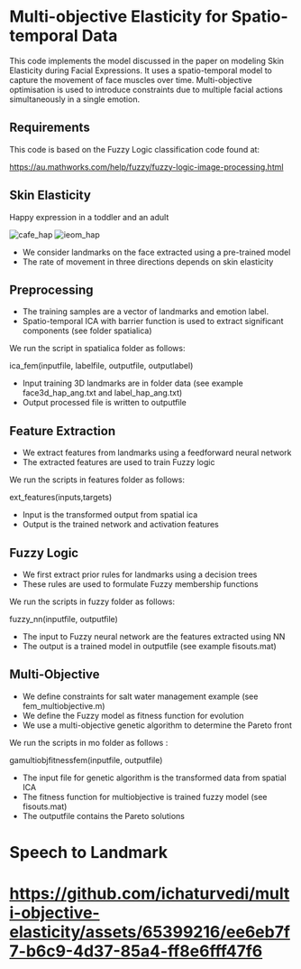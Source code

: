 Multi-objective Elasticity for Spatio-temporal Data
===
This code implements the model discussed in the paper on modeling Skin Elasticity during Facial Expressions. It uses a spatio-temporal model to capture the movement of face muscles over time. Multi-objective optimisation is used to introduce constraints due to multiple facial actions simultaneously in a single emotion. 

Requirements
---
This code is based on the Fuzzy Logic classification code found at:

https://au.mathworks.com/help/fuzzy/fuzzy-logic-image-processing.html

Skin Elasticity
---

Happy expression in a toddler and an adult

![cafe_hap](https://github.com/ichaturvedi/multi-objective-elasticity/assets/65399216/a9c6cbc7-c744-48e4-8e4c-3eab0bb62575)
![ieom_hap](https://github.com/ichaturvedi/multi-objective-elasticity/assets/65399216/1d23af8d-3b3a-43ba-b606-3912cb0510d8)


- We consider landmarks on the face extracted using a pre-trained model
- The rate of movement in three directions depends on skin elasticity

Preprocessing
---
- The training samples are a vector of landmarks and emotion label.
- Spatio-temporal ICA with barrier function is used to extract significant components (see folder spatialica)

We run the script in spatialica folder as follows:

ica_fem(inputfile, labelfile, outputfile, outputlabel)
- Input training 3D landmarks are in folder data (see example face3d_hap_ang.txt and label_hap_ang.txt)
- Output processed file is written to outputfile 

Feature Extraction
---
- We extract features from landmarks using a feedforward neural network
- The extracted features are used to train Fuzzy logic

We run the scripts in features folder as follows:

ext_features(inputs,targets)
- Input is the transformed output from spatial ica
- Output is the trained network and activation features

Fuzzy Logic
---
- We first extract prior rules for landmarks using a decision trees
- These rules are used to formulate Fuzzy membership functions

We run the scripts in fuzzy folder as follows:

fuzzy_nn(inputfile, outputfile)
- The input to Fuzzy neural network are the features extracted using NN 
- The output is a trained model in outputfile (see example fisouts.mat)

Multi-Objective
---
- We define constraints for salt water management example (see fem_multiobjective.m)
- We define the Fuzzy model as fitness function for evolution
- We use a multi-objective genetic algorithm to determine the Pareto front

We run the scripts in mo folder as follows :

gamultiobjfitnessfem(inputfile, outputfile)
- The input file for genetic algorithm is the transformed data from spatial ICA
- The fitness function for multiobjective is trained fuzzy model (see fisouts.mat)
- The outputfile contains the Pareto solutions 

# Speech to Landmark 

# https://github.com/ichaturvedi/multi-objective-elasticity/assets/65399216/ee6eb7f7-b6c9-4d37-85a4-ff8e6fff47f6



